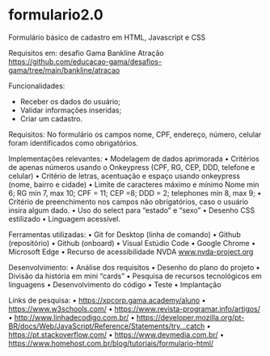 # formulario2.0
Formulário básico de cadastro em HTML, Javascript e CSS

Requisitos em: desafio Gama Bankline Atração
https://github.com/educacao-gama/desafios-gama/tree/main/bankline/atracao

Funcionalidades:
* Receber os dados do usuário;
* Validar informações inseridas;
* Criar um cadastro.

Requisitos:
No formulário os campos nome, CPF, endereço, número, celular foram identificados como obrigatórios.

Implementações relevantes:
•	 Modelagem de dados aprimorada
•	 Critérios de apenas números usando o Onkeypress
(CPF, RG, CEP, DDD, telefone e celular)
•	Critério de letras, acentuação  e espaço usando onkeypress
(nome, bairro e cidade)
•	Limite de caracteres máximo e mínimo
Nome min 6; RG min 7, max 10; CPF = 11; CEP =8; DDD = 2; telephones min 8, max 9;
•	Critério de preenchimento nos campos não obrigatórios, caso o usuário insira algum dado.
•	Uso do select para “estado” e “sexo”
•	Desenho CSS estilizado 
•	Linguagem acessível.

Ferramentas utilizadas:
•	Git for Desktop (linha de comando)
•	Github (repositório) 
•	Github (onboard)
•	Visual Estúdio Code
•	Google Chrome
•	Microsoft Edge
•	Recurso de acessibilidade NVDA
www.nvda-project.org

Desenvolvimento:
•	Análise dos requisitos
•	Desenho do plano do projeto
•	Divisão da história em mini “cards”
•	Pesquisa de recursos tecnológicos em linguagens
•	Desenvolvimento do código
•	Teste
•	Implantação

Links de pesquisa:
•	https://xpcorp.gama.academy/aluno
•	https://www.w3schools.com/
•	https://www.revista-programar.info/artigos/
•	http://www.linhadecodigo.com.br/
•	https://developer.mozilla.org/pt-BR/docs/Web/JavaScript/Reference/Statements/try...catch
•	https://pt.stackoverflow.com/
•	https://www.devmedia.com.br/
•	https://www.homehost.com.br/blog/tutoriais/formulario-html/
